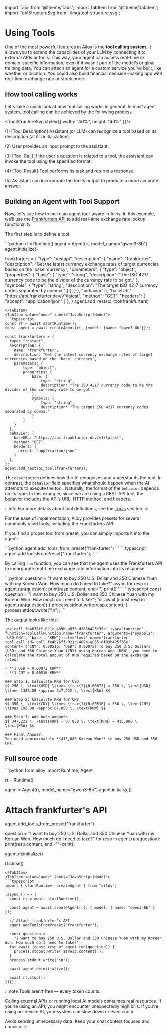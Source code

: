 import Tabs from '@theme/Tabs';
import TabItem from '@theme/TabItem';
import ToolStructureSvg from './img/tool-structure.svg';

# Using Tools

One of the most powerful features in Ailoy is the **tool calling system**.
It allows you to extend the capabilities of your LLM by connecting it to external APIs or tools.
This way, your agent can access real-time or domain-specific information, even if it wasn’t part of the model’s original training data.
You can attach an agent for a custom service you’ve built, like whether or location.
You could also build financial decision-making app with real-time exchange rate or stock price.

## How tool calling works

Let's take a quick look at how tool calling works in general. In most agent system, tool calling can be achieved by the following process.

<ToolStructureSvg style={{ width: "40%", height: "40%" }}/>

(1) \[Tool Description\] Assistant (or LLM) can recognize a tool based on its description (at it’s initialization).

(2) User provides an input prompt to the assistant.

(3) \[Tool Call\] If the user's question is related to a tool, the assistant can invoke the tool using the specified format.

(4) \[Tool Result\] Tool performs its task and returns a response.

(5) Assistant can incorporate the tool's output to produce a more accurate answer.

## Building an Agent with Tool Support

Now, let's see how to make an agent tool-aware in Ailoy.
In this example, we’ll use the [Frankfurters API](https://frankfurter.dev/) to add real-time exchange rate lookup functionality.

The first step is to define a tool.

<Tabs>
<TabItem value="py" label="Python">
```python
rt = Runtime()
agent = Agent(rt, model_name="qwen3-8b")
agent.initialize()

frankfurters = {
  "type": "restapi",
  "description": {
    "name": "frankfurter",
    "description": "Get the latest currency exchange rates of target currencies based on the 'base' currency",
    "parameters": {
        "type": "object",
        "properties": {
            "base": {
                "type": "string",
                "description": "The ISO 4217 currency code to be the divider of the currency rate to be got."
            },
            "symbols": {
                "type": "string",
                "description": "The target ISO 4217 currency codes separated by comma."
            }
        },
    }
  },
  "behavior": {
    "baseURL": "https://api.frankfurter.dev/v1/latest",
    "method": "GET",
    "headers": {
      "accept": "application/json"
    }
  },
}
agent.add_restapi_tool(frankfurters)
```
</TabItem>
<TabItem value="node" label="JavaScript(Node)">
```typescript
const rt = await startRuntime();
const agent = await createAgent(rt, {model: {name: "qwen3-8b"}});

const frankfurters = {
  type: "restapi",
  description: {
    name: "frankfurter",
    description: "Get the latest currency exchange rates of target currencies based on the 'base' currency",
    parameters: {
        type: "object",
        properties: {
            base: {
                type: "string",
                description: "The ISO 4217 currency code to be the divider of the currency rate to be got."
            },
            symbols: {
                type: "string",
                description: "The target ISO 4217 currency codes separated by comma."
            }
        }
    }
  },
  behavior: {
    baseURL: "https://api.frankfurter.dev/v1/latest",
    method: "GET",
    headers: {
      accept: "application/json"
    }
  },
};
agent.add_restapi_tool(frankfurters);
```
</TabItem>
</Tabs>

The `description` defines how the AI recognizes and understands the tool.
In contrast, the `behavior` field specifies what should happen when the AI attempts to execute the tool.
Naturally, the format of the `behavior` depends on its type.
In this example, since we are using a REST API tool, the behavior includes the API’s URL, HTTP method, and headers.

:::info
For more details about tool definitions, see the [Tools](../tools) section.
:::

For the ease of implementation, Ailoy provides presets for several commonly used tools, including the Frankfurters API.

If you find a proper tool from preset, you can simply imports it into the agent:

<Tabs>
<TabItem value="py" label="Python">
```python
agent.add_tools_from_preset("frankfurter")
```
</TabItem>
<TabItem value="node" label="JavaScript(Node)">
```typescript
agent.addToolsFromPreset("frankfurter");
```
</TabItem>
</Tabs>

By calling `run` function, you can see that the agent uses the Frankfurters API to incorporate real-time exchange rate information into its response.

<Tabs>
<TabItem value="py" label="Python">
```python
question = "I want to buy 250 U.S. Dollar and 350 Chinese Yuan with my Korean Won. How much do I need to take?"
async for resp in agent.run(question):
    print(resp.content, end='')
print()
```
</TabItem>
<TabItem value="node" label="JavaScript(Node)">
```typescript
const question = "I want to buy 250 U.S. Dollar and 350 Chinese Yuan with my Korean Won. How much do I need to take?";
for await (const resp in agent.run(question)) {
    process.stdout.write(resp.content);
}
process.stdout.write("\n");
```
</TabItem>
</Tabs>

The output looks like this:
```
id='call_fe4b76ff-021c-409b-a835-df83b425f35e' type='function' function=ToolCallFunction(name='frankfurter', arguments={'symbols': 'USD,CNY', 'base': 'KRW'})role='tool' name='frankfurter' tool_call_id='call_fe4b76ff-021c-409b-a835-df83b425f35e' content='{"CNY": 0.00516, "USD": 0.00072}'To buy 250 U.S. Dollars (USD) and 350 Chinese Yuan (CNY) using Korean Won (KRW), you need to calculate the total amount of KRW required based on the exchange rates:

- **1 USD = 0.00072 KRW**
- **1 CNY = 0.00516 KRW**

### Step 1: Calculate KRW for USD
$$ 250 \, \text{USD} \times \frac{1}{0.00072} = 250 \, \text{USD} \times 1388.89 \approx 347,222 \, \text{KRW} $$

### Step 2: Calculate KRW for CNY
$$ 350 \, \text{CNY} \times \frac{1}{0.00516} = 350 \, \text{CNY} \times 193.88 \approx 67,858 \, \text{KRW} $$

### Step 3: Add both amounts
$$ 347,222 \, \text{KRW} + 67,858 \, \text{KRW} = 415,080 \, \text{KRW} $$

### Final Answer:
You need approximately **415,080 Korean Won** to buy 250 USD and 350 CNY.
```

## Full source code

<Tabs>
<TabItem value="py" label="Python">
```python
from ailoy import Runtime, Agent

rt = Runtime()

agent = Agent(rt, model_name="qwen3-8b")
agent.initialize()

# Attach frankfurter's API
agent.add_tools_from_preset("frankfurter")

question = "I want to buy 250 U.S. Dollar and 350 Chinese Yuan with my Korean Won. How much do I need to take?"
for resp in agent.run(question):
    print(resp.content, end="")
print()

agent.deinitialize()

rt.close()
```
</TabItem>
<TabItem value="node" label="JavaScript(Node)">
```typescript
import { startRuntime, createAgent } from "ailoy";

(async () => {
  const rt = await startRuntime();

  const agent = await createAgent(rt, { model: { name: "qwen3-8b" } });

  // Attach frankfurter's API
  agent.addToolsFromPreset("frankfurter");

  const question =
    "I want to buy 250 U.S. Dollar and 350 Chinese Yuan with my Korean Won. How much do I need to take?";
  for await (const resp of agent.run(question)) {
    process.stdout.write(`${resp.content}`);
  }
  process.stdout.write("\n");

  await agent.deinitialize();

  await rt.stop();
})();
```
</TabItem>
</Tabs>

:::note
Tools aren't free — every token counts.

Calling external APIs or running local AI models consumes real resources.
If you're using an API, you might encounter unexpectedly high bills.
If you're using on-device AI, your system can slow down or even crash.

Avoid sending unnecessary data. Keep your chat context focused and concise.
:::